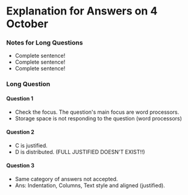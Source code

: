 # Explanation for Answers on 4 October #

### Notes for Long Questions ###
- Complete sentence!
- Complete sentence!
- Complete sentence!

### Long Question ###

#### Question 1 ####
- Check the focus. The question's main focus are word processors.
- Storage space is not responding to the question (word processors)

#### Question 2 ####
- C is justified.
- D is distributed. (FULL JUSTIFIED DOESN'T EXIST!!)

#### Question 3 ####
- Same category of answers not accepted.
- Ans: Indentation, Columns, Text style and aligned (justified).